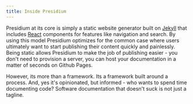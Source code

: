```yaml
---
title: Inside Presidium
---
```


Presidium at its core is simply a static website generator built on [Jekyll](https://jekyllrb.com/) that includes [React](https://facebook.github.io/react/) components for features like navigation and search. By using this model Presidium optimizes for the common case where users ultimately want to start publishing their content quickly and painlessly. Being static allows Presidium to make the job of publishing easier - you don't need to provision a server, you can host your documentation in a matter of seconds on Github Pages. 

However, its more than a framework. Its a framework built around a process. And, yes it's opinionated, but informed - who wants to spend time documenting code? Software documentation that doesn't suck is not just a tagline.